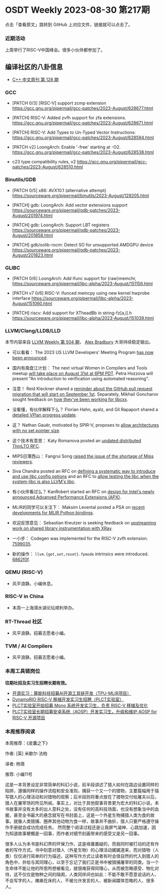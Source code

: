 # OSDT Weekly 2023-08-30 第217期

点击「查看原文」跳转到 GitHub 上对应文件，链接就可以点击了。

### 近期活动

上周举行了RISC-V中国峰会。很多小伙伴都参加了。

## 编译社区的八卦信息

- [C++ 中文周刊 第 128 期](https://mp.weixin.qq.com/s/yz6D9eBOIcD4_Nzs9NBLyA)

### GCC

- [PATCH 0/3] [RISC-V] support zcmp extension
  https://gcc.gnu.org/pipermail/gcc-patches/2023-August/628677.html

- [PATCH] RISC-V: Added zvfh support for zfa extensions.
  https://gcc.gnu.org/pipermail/gcc-patches/2023-August/628671.html

- [PATCH] RISC-V: Add Types to Un-Typed Vector Instructions:
  https://gcc.gnu.org/pipermail/gcc-patches/2023-August/628594.html

- [PATCH v2] LoongArch: Enable '-free' starting at -O2.
  https://gcc.gnu.org/pipermail/gcc-patches/2023-August/628538.html

- c23 type compatibility rules, v2
  https://gcc.gnu.org/pipermail/gcc-patches/2023-August/628510.html

### Binutils/GDB

- [PATCH 0/5] x86: AVX10.1 (alternative attempt)
   https://sourceware.org/pipermail/binutils/2023-August/129205.html

- [PATCH] gdb: LoongArch: Add vector extensions support
  https://sourceware.org/pipermail/gdb-patches/2023-August/201974.html

- [PATCH] gdb: LoongArch: Support LBT registers
  https://sourceware.org/pipermail/gdb-patches/2023-August/201858.html

- [PATCH] gdb/solib-rocm: Detect SO for unsupported AMDGPU device
  https://sourceware.org/pipermail/gdb-patches/2023-August/201823.html

### GLIBC

- [PATCH 0/6] LoongArch: Add ifunc support for {raw}memchr,
  https://sourceware.org/pipermail/libc-alpha/2023-August/151156.html

- [PATCH v7 0/6] RISC-V: ifunced memcpy using new kernel hwprobe interface
  https://sourceware.org/pipermail/libc-alpha/2023-August/151060.html

- [PATCH] riscv: Add support for XTheadBb in string-fz[a,i].h
  https://sourceware.org/pipermail/libc-alpha/2023-August/151039.html

### LLVM/Clang/LLDB/LLD

本节内容来自 [LLVM Weekly 第 504 期](http://llvmweekly.org/issue/504)，
[Alex Bradbury](https://www.linkedin.com/in/alex-bradbury/) 大哥持续稳定输出。

* 可以看看： The 2023 US LLVM Developers' Meeting Program [has now been announced](https://discourse.llvm.org/t/2023-us-llvm-dev-mtg-progam/73029).

* 国内有南盘江计划： The next virtual Women in Compilers and Tools meetup [will take place on August 31st at 6PM PDT](https://discourse.llvm.org/t/wict-virtual-meetup-august-31/72976). Petra Hozzova will present "An introduction to verification using automated reasoning".

* 注意！ Reid Kleckner shared a [reminder about the GitHub pull request migration that will start on September 1st](https://discourse.llvm.org/t/pull-request-migration-reminder-sept-1-oct-1/73043).  Separately, Mikhail Goncharov sought feedback on [how they've been working for libcxx](https://discourse.llvm.org/t/pull-requests-in-github/72967).

*  没看懂，有伙伴解释下么？ Florian Hahn, ayalz, and Gil Rapaport shared a [detailed VPlan progress update](https://discourse.llvm.org/t/vplan-progress-update-august-2023/73003).


* 这？ Nathan Gauër, motivated by SPIR-V, proposes to [allow architectures with no set pointer size](https://discourse.llvm.org/t/rfc-spir-v-allow-architectures-with-no-set-pointer-size/72970).

* 这个技术有意思： Katy Romanova posted an [updated distributed ThinLTO RFC](https://discourse.llvm.org/t/rfc-integrated-distributed-thinlto/69641/33).

* MIPS日薄西山： Fangrui Song [raised the issue of the shortage of Mips reviewers](https://discourse.llvm.org/t/shortage-of-mips-reviewers/72986).

* Siva Chandra posted an RFC on [defining a systematic way to introduce and use libc config options](https://discourse.llvm.org/t/rfc-systematic-way-to-introduce-and-use-libc-config-options/72943) and an RFC to [allow testing the libc when the system-libc is also LLVM's libc](https://discourse.llvm.org/t/rfc-customizable-namespace-to-allow-testing-the-libc-when-the-system-libc-is-also-llvms-libc/73079).
* 有小伙伴看过么？ KanRobert started an RFC on [design for Intel's newly announced Advanved Performance Extensions (APX)](https://discourse.llvm.org/t/rfc-design-for-apx-feature-egpr-and-ndd-support/73031).

* MLIR的同学可以关注下： Maksim Levental posted a PSA on [recent developments for MLIR Python bindings](https://discourse.llvm.org/t/psa-python-bindings-enumattr-s/72978).

* 欢迎反馈意见： Sebastian Kreutzer is seeking feedback on [upstreaming work on shared library instrumentation with XRay](https://discourse.llvm.org/t/rfc-upstreaming-dso-instrumentation-support-for-xray/73000).

* 一小步： Codegen was implemented for the RISC-V zvfh extension.
  [7599035](https://reviews.llvm.org/rG759903568ff5).

* 新的操作： `llvm.{get,set,reset}.fpmode` intrinsics were introduced.
  [6862f0f](https://reviews.llvm.org/rG6862f0fab121).

### QEMU (RISC-V)

- 风平浪静。小编休息。

### RISC-V in China

- 本周一上海滴水湖论坛顺利举办。

### RT-Thread 社区

- 风平浪静。招募志愿者小编。

### TVM / AI Compilers

- 风平浪静。招募志愿者小编。

### 本周工具链岗位

**往期社招及实习生招聘长期有效。**

- [开源实习：算能科技招募AI开源工具链开发（TPU-MLIR项目）](https://mp.weixin.qq.com/s/IBJh0ip4k11PzIMZecsWSw)
- [DynamoRIO RISC-V 移植开发实习生招聘（PLCT实验室）](https://mp.weixin.qq.com/s/J_5TjT6DOqeOXJXQI5VQxw)
- [PLCT实验室开始招募 Mono 系统开发实习生，负责 RISC-V 移植及优化](https://mp.weixin.qq.com/s/whEW7Hay1jIP1tBzIPay1A)
- [PLCT实验室长期招募安卓系统（AOSP）开发实习生，升级和维护 AOSP for RISC-V 开源项目](https://mp.weixin.qq.com/s/dJP2cEB1nex2inR5c-cJog)


### 本周推荐阅读

本周推荐：《皮囊之下》

作者: [英] 米歇尔·法柏

译者: 杨蓓

推荐: 小编11号

这是一本背景设定非常简单的科幻小说，前半段讲述了猎人如何在路边设置同样的陷阱，遵循同样的操作流程和安全准则，捕获一个又一个的猎物，主要篇幅用于描写猎人的心理活动和对猎物的观察；后半段则将重点放在了猎物交付给屠夫以后，猎人在屠宰场的所见所闻。事实上，对比于其他叙事背景更为宏大的科幻小说，本书故事并没有太多的出人意料之处，没有任何的高科技场面，也没有想象当中的血腥，甚至全书最大的悬念就写在书封面上，这是一个外星生物捕猎人类为食的故事。就像人类猎捕、圈养其他动物为食一样，故事并不曲折，猎人只要严格遵守操作手册就会成功完成任务。 然而整个阅读过程还是让我屏气凝神、心跳加速，因为知道故事梗概是一回事，而作者对细节刻画带来的感受又是另一回事。

很多人认为本书是科幻界的环保力作，这是毋庸置疑的，而我同时被打动的还有作者的写作方式。书中刻意对猎人（外星生物）的心理活动娓娓道来，而对猎物（人类）仅仅进行简单的行为描述，这种写作方式让读者有时会很自然的代入到猎人的角色中，并给与其同理心，以至于忘记了我们正是书中被猎捕屠宰的同类。当一个生命体不能让他的所思所想被看见，就很难获得同理心，从而被忽略感受、物化对待，这不仅仅是物种之间的隔阂，人类同伴间也如此：不能不敢不愿意说话的人、不会写字的人，瘫痪在床的人，不被允许发言的人、被新闻媒体忽略的人、很多人。
